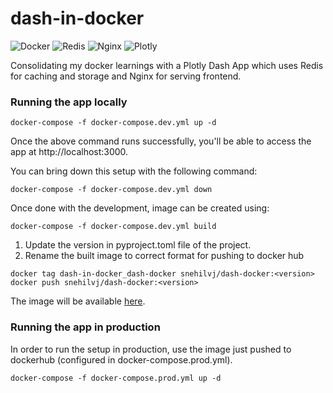 # dash-in-docker

![Docker](https://img.shields.io/badge/docker-%230db7ed.svg?style=for-the-badge&logo=docker&logoColor=white)
![Redis](https://img.shields.io/badge/redis-%23DD0031.svg?style=for-the-badge&logo=redis&logoColor=white)
![Nginx](https://img.shields.io/badge/nginx-%23009639.svg?style=for-the-badge&logo=nginx&logoColor=white)
![Plotly](https://img.shields.io/badge/Plotly-%233F4F75.svg?style=for-the-badge&logo=plotly&logoColor=white)

Consolidating my docker learnings with a Plotly Dash App which uses Redis for caching and storage and Nginx for serving
frontend.

### Running the app locally

```docker
docker-compose -f docker-compose.dev.yml up -d
```

Once the above command runs successfully, you'll be able to access the app at http://localhost:3000.

You can bring down this setup with the following command:

```docker
docker-compose -f docker-compose.dev.yml down
```

Once done with the development, image can be created using:

```docker
docker-compose -f docker-compose.dev.yml build
```

1. Update the version in pyproject.toml file of the project.
2. Rename the built image to correct format for pushing to docker hub

```docker
docker tag dash-in-docker_dash-docker snehilvj/dash-docker:<version>
docker push snehilvj/dash-docker:<version>
```

The image will be available [here](https://hub.docker.com/r/snehilvj/dash-docker).
### Running the app in production

In order to run the setup in production, use the image just pushed to dockerhub (configured in
docker-compose.prod.yml).

```docker
docker-compose -f docker-compose.prod.yml up -d
```
